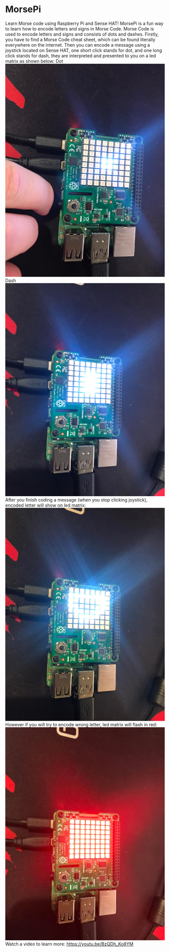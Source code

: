 # MorsePi
Learn Morse code using Raspberry Pi and Sense HAT!
MorsePi is a fun way to learn how to encode letters and signs in Morse Code. Morse Code is used to encode letters and signs and consists of dots and dashes. Firstly, you have to find a Morse Code cheat sheet, which can be found literally everywhere on the internet. Then you can encode a message using a joystick located on Sense HAT, one short click stands for dot, and one long click stands for dash, they are interpreted and presented to you on a led matrix as shown below:
Dot
![Screenshot](1.jpg)
Dash
![Screenshot](4.jpg)
After you finish coding a message (when you stop clicking joystick), encoded letter will show on led matrix:
![Screenshot](3.jpg)
However if you will try to encode wrong letter, led matrix will flash in red:
![Screenshot](2.jpg)
Watch a video to learn more: https://youtu.be/BzQDh_Ko8YM
